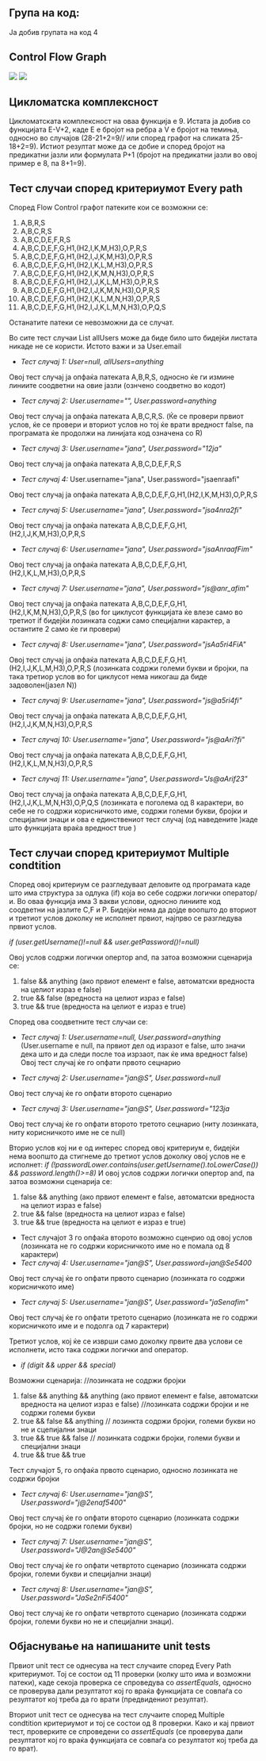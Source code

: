 ## Група на код:

Ја добив групата на код 4

## Control Flow Graph
![](/FlowControl.png)
![](/java.png)

## Цикломатска комплексност
Цикломатската комплексност на оваа функција е 9. Истата ја добив со функцијата Е-V+2, каде Е е бројот на ребра а V е бројот на темиња, односно во случајов (28-21+2=9// или според графот на сликата 25-18+2=9). Истиот резултат може да се добие и според бројот на предикатни јазли или формулата Р+1 (бројот на предикатни јазли во овој пример е 8, па 8+1=9).

## Тест случаи според критериумот Every path

Според Flow Control графот патеките кои се возможни се:
1. A,B,R,S
2. A,B,C,R,S
3. A,B,C,D,E,F,R,S
4. A,B,C,D,E,F,G,H1,(H2,I,K,M,H3),O,P,R,S
5. A,B,C,D,E,F,G,H1,(H2,I,J,K,M,H3),O,P,R,S
6. A,B,C,D,E,F,G,H1,(H2,I,K,L,M,H3),O,P,R,S
7. A,B,C,D,E,F,G,H1,(H2,I,K,M,N,H3),O,P,R,S
8. A,B,C,D,E,F,G,H1,(H2,I,J,K,L,M,H3),O,P,R,S
9. A,B,C,D,E,F,G,H1,(H2,I,J,K,M,N,H3),O,P,R,S
10. A,B,C,D,E,F,G,H1,(H2,I,K,L,M,N,H3),O,P,R,S
11. A,B,C,D,E,F,G,H1,(H2,I,J,K,L,M,N,H3),O,P,Q,S

Останатите патеки се невозможни да се случат.

Во сите тест случаи List<String> allUsers може да биде било што бидејќи листата никаде не се користи. Истото важи и за User.email

* *Тест случај 1: User=null, allUsers=anything*

Овој тест случај ја опфаќа патеката A,B,R,S, односно ќе ги измине линиите соодветни на овие јазли (ознчено соодветно во кодот)
* *Тест случај 2: User.username="", User.password=anything*

Овој тест случај ја опфаќа патеката A,B,C,R,S. (Ќе се провери првиот услов, ќе се провери и вториот услов но тој ќе врати вредност false, па програмата ќе продолжи на линијата код означена со R)
* *Тест случај 3: User.username="jana", User.password="12ja"*

Овој тест случај ја опфаќа патеката A,B,C,D,E,F,R,S
* *Тест случај 4:* User.username="jana", User.password="jsaenraafi"

Овој тест случај ја опфаќа патеката A,B,C,D,E,F,G,H1,(H2,I,K,M,H3),O,P,R,S
* *Тест случај 5: User.username="jana", User.password="jsa4nra2fi"*

Овој тест случај ја опфаќа патеката A,B,C,D,E,F,G,H1,(H2,I,J,K,M,H3),O,P,R,S
* *Тест случај 6: User.username="jana", User.password="jsaAnraafFim"*  

Овој тест случај ја опфаќа патеката A,B,C,D,E,F,G,H1,(H2,I,K,L,M,H3),O,P,R,S
* *Тест случај 7: User.username="jana", User.password="js@anr_afim"*  

Овој тест случај ја опфаќа патеката A,B,C,D,E,F,G,H1,(H2,I,K,M,N,H3),O,P,R,S (во for циклусот функцијата ќе влезе само во третиот if бидејќи лозинката соджи само специјални карактер, а остантите 2 само ќе ги провери)
* *Тест случај 8: User.username="jana", User.password="jsAa5ri4FiA"*  

Овој тест случај ја опфаќа патеката A,B,C,D,E,F,G,H1,(H2,I,J,K,L,M,H3),O,P,R,S (лозинката содржи големи букви и бројки, па така третиор услов во for циклусот нема никогаш да биде задоволен(јазел N))
* *Тест случај 9: User.username="jana", User.password="js@a5ri4fi"*  

Овој тест случај ја опфаќа патеката A,B,C,D,E,F,G,H1,(H2,I,J,K,M,N,H3),O,P,R,S
* *Тест случај 10: User.username="jana", User.password="js@aAri?fi"*  

Овој тест случај ја опфаќа патеката A,B,C,D,E,F,G,H1,(H2,I,K,L,M,N,H3),O,P,R,S
* *Тест случај 11: User.username="jana", User.password="Js@aArif23"*  

Овој тест случај ја опфаќа патеката A,B,C,D,E,F,G,H1,(H2,I,J,K,L,M,N,H3),O,P,Q,S (лозинката е поголема од 8 карактери, во себе не го содржи корисничкото име, содржи големи букви, бројки и специјални знаци и ова е единствениот тест случај (од наведените )каде што функцијата враќа вредност true )

## Тест случаи според критериумот Multiple condtition
Според овој критериум се разгледуваат деловите од програмата каде што има структура за одлука (if) која во себе содржи логички оператор/и. Во оваа функција има 3 вакви услови, односно линиите код соодветни на јазлите C,F и P. Бидејќи нема да дојде воопшто до вториот и третиот услов доколку не исполнет првиот, најпрво се разгледува првиот услов. 

*if (user.getUsername()!=null && user.getPassword()!=null)* 

Овој услов содржи логички опертор and, па затоа возможни сценарија се:
1. false && anything (ако првиот елемент е false, автоматски вредноста на целиот израз е false)
2. true && false (вредноста на целиот израз е false)
3. true && true (вредноста на целиот е израз е true)

Според ова соодветните тест случаи се:
* *Тест случај 1: User.username=null, User.password=anything*  (User.username e null, па првиот дел од изразот е false, што значи дека што и да следи после тоа изрзаот, пак ќе има вредност false)
Овој тест случај ќе го опфати првото сецнарио

* *Тест случај 2: User.username="jan@S", User.password=null*  

Овој тест случај ќе го опфати второто сценарио 

* *Тест случај 3: User.username="jan@S", User.password="123ja*  

Овој тест случај ќе го опфати второто третото сецнарио (ниту лозинката, ниту корисничкото име не се null)

Вторио услов кој ни е од интерес според овој критериум е, бидејќи нема воопшто да стигнеме до третиот услов доколку овој услов не е исполнет:
*if (!passwordLower.contains(user.getUsername().toLowerCase()) && password.length()>=8)*
И овој услов содржи логички опертор and, па затоа возможни сценарија се:
1. false && anything (ако првиот елемент е false, автоматски вредноста на целиот израз е false)
2. true && false (вредноста на целиот израз е false)
3. true && true (вредноста на целиот е израз е true)

* Тест случајот 3 го опфаќа второто возможно сценрио од овој услов (лозинката не го содржи корисничкото име но е помала од 8 карактери)
* *Тест случај 4: User.username="jan@S", User.password=jan@Se5400*  

Овој тест случај ќе го опфати првото сценарио (лозинката го содржи корисничкото име)
* *Тест случај 5:  User.username="jan@S", User.password="jaSenafim"*  

Овој тест случај ќе го опфати третото сценарио (лозинката не го содржи корисничкото име и е подолга од 7 карактери)

Третиот услов, кој ќе се изврши само доколку првите два услови се исполнети, исто така содржи логички and оператор.

* *if (digit && upper && special)*

Возможни сценарија:
//лозинката не содржи бројки
1. false && anything && anything (ако првиот елемент е false, автоматски вредноста на целиот израз е false)
//лозинката содржи бројки и не содржи големи букви
2. true && false && anything 
// лозинкта содржи бројки, големи букви но не и сцепијални знаци
3. true && true && false 
// лозинката содржи бројки, големи букви и специјални знаци
4. true && true && true

Тест случајот 5, го опфаќа првото сценарио, односно лозинката не содржи бројки
* *Тест случај 6: User.username="jan@S", User.password="j@2enaf5400"*  

Овој тест случај ќе го опфати второто сценарио (лозинката содржи бројки, но не содржи големи букви)
* *Тест случај 7: User.username="jan@S", User.password="J@2an@Se5400"*  

Овој тест случај ќе го опфати четвртото сценарио (лозинката содржи бројки, големи букви и специјални знаци)
* *Тест случај 8: User.username="jan@S", User.password="JaSe2nFi5400"*  

Овој тест случај ќе го опфати четвртото сценарио (лозинката содржи бројки, големи букви но не и специјални знаци).

## Објаснување на напишаните unit tests

Првиот unit тест се однесува на тест случаите според Every Path критериумот. Тој се состои од 11 проверки (колку што има и возможни патеки), каде секоја проверка се спроведува со *assertEquals*, односно се проверува дали резултатот кој го враќа функцијата се совпаѓа со резултатот кој треба да го врати (предвидениот резултат).

Вториот unit тест се однесува на тест случаите според  Multiple condtition критериумот и тој се состои од 8 проверки. Како и кај првиот тест, проверките се спроведени со *assertEquals* (се проверува дали резултатот кој го враќа функцијата се совпаѓа со резултатот кој треба да го врат).









